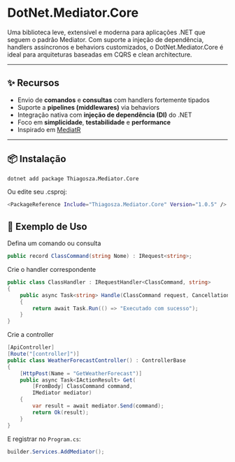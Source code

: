 ﻿# DotNet.Mediator.Core

Uma biblioteca leve, extensível e moderna para aplicações .NET que seguem o padrão Mediator. Com suporte a injeção de dependência, handlers assíncronos e behaviors customizados, o DotNet.Mediator.Core é ideal para arquiteturas baseadas em CQRS e clean architecture.

---

## ✨ Recursos

- Envio de **comandos** e **consultas** com handlers fortemente tipados
- Suporte a **pipelines (middlewares)** via behaviors
- Integração nativa com **injeção de dependência (DI)** do .NET
- Foco em **simplicidade**, **testabilidade** e **performance**
- Inspirado em [MediatR](https://github.com/jbogard/MediatR)

---

## 📦 Instalação

```bash
dotnet add package Thiagosza.Mediator.Core
```

Ou edite seu .csproj:

```bash
<PackageReference Include="Thiagosza.Mediator.Core" Version="1.0.5" />
```

## 🚀 Exemplo de Uso

Defina um comando ou consulta

```csharp
public record ClassCommand(string Nome) : IRequest<string>;
```

Crie o handler correspondente

```csharp
public class ClassHandler : IRequestHandler<ClassCommand, string>
{
    public async Task<string> Handle(ClassCommand request, CancellationToken cancellationToken = default)
    {
        return await Task.Run(() => "Executado com sucesso");
    }
}
```

Crie a controller

```csharp
[ApiController]
[Route("[controller]")]
public class WeatherForecastController() : ControllerBase
{
    [HttpPost(Name = "GetWeatherForecast")]
    public async Task<IActionResult> Get(
        [FromBody] ClassCommand command,
        IMediator mediator)
    {
        var result = await mediator.Send(command);
        return Ok(result);
    }
}
```

E registrar no `Program.cs`:

```csharp
builder.Services.AddMediator();
```

